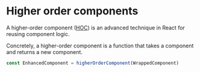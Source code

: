 # Higher order components

A higher-order component ([HOC](https://reactjs.org/docs/higher-order-components.html)) is an advanced technique in React for reusing component logic.

Concretely, a higher-order component is a function that takes a component and returns a new component.

```js
const EnhancedComponent = higherOrderComponent(WrappedComponent)
```
